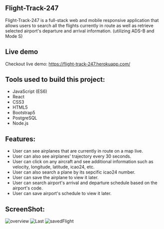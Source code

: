 Flight-Track-247
---
Flight-Track-247 is a full-stack web and mobile responsive application that allows users to search all the flights currently in route as well as retrieve selected airport's departure and arrival information. (utilizing ADS-B and Mode S)  

Live demo
--- 
Checkout live demo: https://flight-track-247.herokuapp.com/

Tools used to build this project:
---
* JavaScript (ES6)                                                                                                                  
* React                 
* CSS3
* HTML5
* Bootstrap5
* PostgreSQL
* Node.js


Features:
---
* User can see airplanes that are currently in route on a map live. 
* User can also see airplanes' trajectory every 30 seconds. 
* User can click on any aircraft and see additional information such as velocity, longitude, latitude, icao24, etc.
* User can also search a plane by its sepcific icao24 number.
* User can save the airplane to view it later. 
* User can search airport's arrival and departure schedule based on the airport's code. 
* User can save airport's schedule to view it later. 

ScreenShot:
---
![overview](https://user-images.githubusercontent.com/69870979/108433481-eb659d80-71fa-11eb-8841-57b57152eb48.png)
![Last](https://user-images.githubusercontent.com/69870979/108433773-5d3de700-71fb-11eb-9675-e0153699a30c.png)
![savedFlight](https://user-images.githubusercontent.com/69870979/108433538-020bf480-71fb-11eb-8e9b-6fb6618afee9.png)

